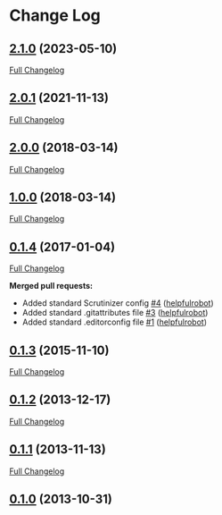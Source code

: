# Change Log

## [2.1.0](https://github.com/webbuilders-group/silverstripe-cmspreviewpreference/tree/2.1.0) (2023-05-10)
[Full Changelog](https://github.com/webbuilders-group/silverstripe-cmspreviewpreference/compare/2.0.1...2.1.0)

## [2.0.1](https://github.com/webbuilders-group/silverstripe-cmspreviewpreference/tree/2.0.1) (2021-11-13)
[Full Changelog](https://github.com/webbuilders-group/silverstripe-cmspreviewpreference/compare/2.0.0...2.0.1)

## [2.0.0](https://github.com/webbuilders-group/silverstripe-cmspreviewpreference/tree/2.0.0) (2018-03-14)
[Full Changelog](https://github.com/webbuilders-group/silverstripe-cmspreviewpreference/compare/1.0.0...2.0.0)

## [1.0.0](https://github.com/webbuilders-group/silverstripe-cmspreviewpreference/tree/1.0.0) (2018-03-14)
[Full Changelog](https://github.com/webbuilders-group/silverstripe-cmspreviewpreference/compare/0.1.4...1.0.0)

## [0.1.4](https://github.com/webbuilders-group/silverstripe-cmspreviewpreference/tree/0.1.4) (2017-01-04)
[Full Changelog](https://github.com/webbuilders-group/silverstripe-cmspreviewpreference/compare/0.1.3...0.1.4)

**Merged pull requests:**

- Added standard Scrutinizer config [\#4](https://github.com/webbuilders-group/silverstripe-cmspreviewpreference/pull/4) ([helpfulrobot](https://github.com/helpfulrobot))
- Added standard .gitattributes file [\#3](https://github.com/webbuilders-group/silverstripe-cmspreviewpreference/pull/3) ([helpfulrobot](https://github.com/helpfulrobot))
- Added standard .editorconfig file [\#1](https://github.com/webbuilders-group/silverstripe-cmspreviewpreference/pull/1) ([helpfulrobot](https://github.com/helpfulrobot))

## [0.1.3](https://github.com/webbuilders-group/silverstripe-cmspreviewpreference/tree/0.1.3) (2015-11-10)
[Full Changelog](https://github.com/webbuilders-group/silverstripe-cmspreviewpreference/compare/0.1.2...0.1.3)

## [0.1.2](https://github.com/webbuilders-group/silverstripe-cmspreviewpreference/tree/0.1.2) (2013-12-17)
[Full Changelog](https://github.com/webbuilders-group/silverstripe-cmspreviewpreference/compare/0.1.1...0.1.2)

## [0.1.1](https://github.com/webbuilders-group/silverstripe-cmspreviewpreference/tree/0.1.1) (2013-11-13)
[Full Changelog](https://github.com/webbuilders-group/silverstripe-cmspreviewpreference/compare/0.1.0...0.1.1)

## [0.1.0](https://github.com/webbuilders-group/silverstripe-cmspreviewpreference/tree/0.1.0) (2013-10-31)
